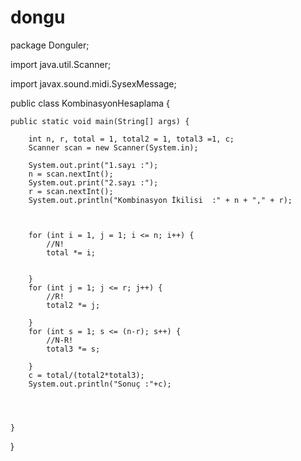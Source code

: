 # dongu
package Donguler;

import java.util.Scanner;

import javax.sound.midi.SysexMessage;

public class KombinasyonHesaplama {

	public static void main(String[] args) {

		int n, r, total = 1, total2 = 1, total3 =1, c;
		Scanner scan = new Scanner(System.in);

		System.out.print("1.sayı :");
		n = scan.nextInt();
		System.out.print("2.sayı :");
		r = scan.nextInt();
		System.out.println("Kombinasyon İkilisi  :" + n + "," + r);
		
				
	 
		for (int i = 1, j = 1; i <= n; i++) {
			//N!
			total *= i;
			

		}
		for (int j = 1; j <= r; j++) {
			//R!
			total2 *= j;

		}
		for (int s = 1; s <= (n-r); s++) {
			//N-R!
			total3 *= s;
			
		}
		c = total/(total2*total3);
		System.out.println("Sonuç :"+c);
		
		
		
		
	}

}
